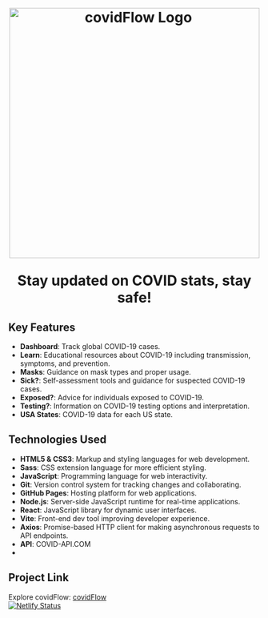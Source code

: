 <h1 align="center">
  <br>
  <img src="https://covidflow.netlify.app/logo.png" width="500" alt="covidFlow Logo">
  <br>
  <p align="center">Stay updated on COVID stats, stay safe!</p>
</h1>

## Key Features

- **Dashboard**: Track global COVID-19 cases.
- **Learn**: Educational resources about COVID-19 including transmission, symptoms, and prevention.
- **Masks**: Guidance on mask types and proper usage.
- **Sick?**: Self-assessment tools and guidance for suspected COVID-19 cases.
- **Exposed?**: Advice for individuals exposed to COVID-19.
- **Testing?**: Information on COVID-19 testing options and interpretation.
- **USA States**: COVID-19 data for each US state.

## Technologies Used
- **HTML5 & CSS3**: Markup and styling languages for web development.
- **Sass**: CSS extension language for more efficient styling.
- **JavaScript**: Programming language for web interactivity.
- **Git**: Version control system for tracking changes and collaborating.
- **GitHub Pages**: Hosting platform for web applications.
- **Node.js**: Server-side JavaScript runtime for real-time applications.
- **React**: JavaScript library for dynamic user interfaces.
- **Vite**: Front-end dev tool improving developer experience.
- **Axios**: Promise-based HTTP client for making asynchronous requests to API endpoints.
- **API**: COVID-API.COM
- 
## Project Link

Explore covidFlow: [covidFlow](https://covidflow.netlify.app/)  
[![Netlify Status](https://api.netlify.com/api/v1/badges/9c537389-6e6d-4703-ac14-32907beb2ce5/deploy-status)](https://app.netlify.com/sites/covidflow/deploys)

